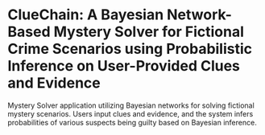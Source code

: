# ClueChain: A Bayesian Network-Based Mystery Solver for Fictional Crime Scenarios using Probabilistic Inference on User-Provided Clues and Evidence
Mystery Solver application utilizing Bayesian networks for solving fictional mystery scenarios. Users input clues and evidence, and the system infers probabilities of various suspects being guilty based on Bayesian inference. 
